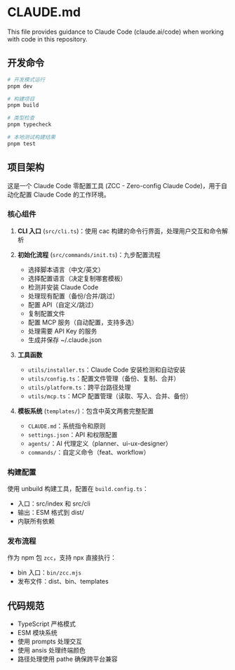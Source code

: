 # CLAUDE.md

This file provides guidance to Claude Code (claude.ai/code) when working with code in this repository.

## 开发命令

```bash
# 开发模式运行
pnpm dev

# 构建项目
pnpm build

# 类型检查
pnpm typecheck

# 本地测试构建结果
pnpm test
```

## 项目架构

这是一个 Claude Code 零配置工具 (ZCC - Zero-config Claude Code)，用于自动化配置 Claude Code 的工作环境。

### 核心组件

1. **CLI 入口** (`src/cli.ts`)：使用 cac 构建的命令行界面，处理用户交互和命令解析

2. **初始化流程** (`src/commands/init.ts`)：九步配置流程
   - 选择脚本语言（中文/英文）
   - 选择配置语言（决定复制哪套模板）
   - 检测并安装 Claude Code
   - 处理现有配置（备份/合并/跳过）
   - 配置 API（自定义/跳过）
   - 复制配置文件
   - 配置 MCP 服务（自动配置，支持多选）
   - 处理需要 API Key 的服务
   - 生成并保存 ~/.claude.json

3. **工具函数**
   - `utils/installer.ts`：Claude Code 安装检测和自动安装
   - `utils/config.ts`：配置文件管理（备份、复制、合并）
   - `utils/platform.ts`：跨平台路径处理
   - `utils/mcp.ts`：MCP 配置管理（读取、写入、合并、备份）

4. **模板系统** (`templates/`)：包含中英文两套完整配置
   - `CLAUDE.md`：系统指令和原则
   - `settings.json`：API 和权限配置
   - `agents/`：AI 代理定义（planner、ui-ux-designer）
   - `commands/`：自定义命令（feat、workflow）

### 构建配置

使用 unbuild 构建工具，配置在 `build.config.ts`：
- 入口：src/index 和 src/cli
- 输出：ESM 格式到 dist/
- 内联所有依赖

### 发布流程

作为 npm 包 `zcc`，支持 npx 直接执行：
- bin 入口：`bin/zcc.mjs`
- 发布文件：dist、bin、templates

## 代码规范

- TypeScript 严格模式
- ESM 模块系统
- 使用 prompts 处理交互
- 使用 ansis 处理终端颜色
- 路径处理使用 pathe 确保跨平台兼容